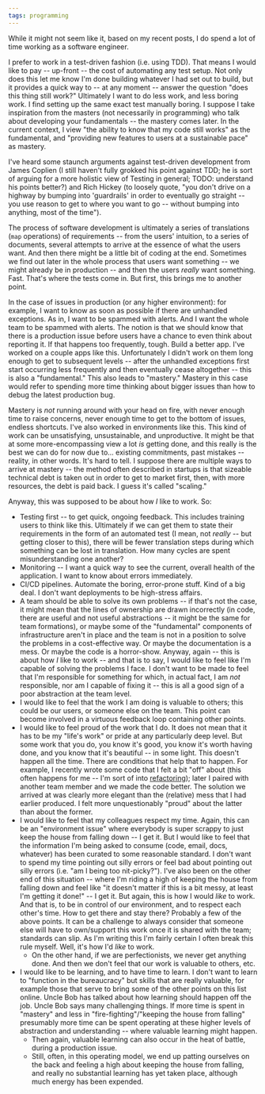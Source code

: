 ```yaml
---
tags: programming
---
```


While it might not seem like it, based on my recent posts, I do spend a lot of time working as a software engineer.

I prefer to work in a test-driven fashion (i.e. using TDD). That means I would like to pay -- up-front -- the cost of automating any test setup. Not only does this let me know I'm done building whatever I had set out to build, but it provides a quick way to -- at any moment -- answer the question "does this thing still work?" Ultimately I want to do less work, and less boring work. I find setting up the same exact test manually boring. I suppose I take inspiration from the masters (not necessarily in programming) who talk about developing your fundamentals -- the mastery comes later. In the current context, I view "the ability to know that my code still works" as the fundamental, and "providing new features to users at a sustainable pace" as mastery.

I've heard some staunch arguments against test-driven development from James Coplien (I still haven't fully grokked his point against TDD; he is sort of arguing for a more holistic view of Testing in general; TODO: understand his points better?) and Rich Hickey (to loosely quote, "you don't drive on a highway by bumping into 'guardrails' in order to eventually go straight -- you use reason to get to where you want to go -- without bumping into anything, most of the time").

The process of software development is ultimately a series of translations (`map` operations) of requirements -- from the users' intuition, to a series of documents, several attempts to arrive at the essence of what the users want. And then there might be a little bit of coding at the end. Sometimes we find out later in the whole process that users want something -- we might already be in production -- and then the users _really_ want something. Fast. That's where the tests come in. But first, this brings me to another point.

In the case of issues in production (or any higher environment): for example, I want to know as soon as possible if there are unhandled exceptions. As in, I want to be spammed with alerts. And I want the whole team to be spammed with alerts. The notion is that we should know that there is a production issue before users have a chance to even think about reporting it. If that happens too frequently, tough. Build a better app. I've worked on a couple apps like this. Unfortunately I didn't work on them long enough to get to subsequent levels -- after the unhandled exceptions first start occurring less frequently and then eventually cease altogether -- this is also a "fundamental." This also leads to "mastery." Mastery in this case would refer to spending more time thinking about bigger issues than how to debug the latest production bug.

Mastery is _not_ running around with your head on fire, with never enough time to raise concerns, never enough time to get to the bottom of issues, endless shortcuts. I've also worked in environments like this. This kind of work can be unsatisfying, unsustainable, and unproductive. It might be that at some more-encompassing view a lot _is_ getting done, and this really is the best we can do for now due to... existing commitments, past mistakes -- reality, in other words. It's hard to tell. I suppose there are multiple ways to arrive at mastery -- the method often described in startups is that sizeable technical debt is taken out in order to get to market first, then, with more resources, the debt is paid back. I guess it's called "scaling."

Anyway, this was supposed to be about how _I_ like to work. So:

- Testing first -- to get quick, ongoing feedback. This includes training users to think like this. Ultimately if we can get them to state their requirements in the form of an automated test (I mean, not _really_ -- but getting closer to this), there will be fewer translation steps during which something can be lost in translation. How many cycles are spent misunderstanding one another?
- Monitoring -- I want a quick way to see the current, overall health of the application. I want to know about errors immediately.
- CI/CD pipelines. Automate the boring, error-prone stuff. Kind of a big deal. I don't want deployments to be high-stress affairs.
- A team should be able to solve its own problems -- if that's not the case, it might mean that the lines of ownership are drawn incorrectly (in code, there are useful and not useful abstractions -- it might be the same for team formations), or maybe some of the "fundamental" components of infrastructure aren't in place and the team is not in a position to solve the problems in a cost-effective way. Or maybe the documentation is a mess. Or maybe the code is a horror-show. Anyway, again -- this is about how _I_ like to work -- and that is to say, I would like to feel like I'm capable of solving the problems I face. I don't want to be made to feel that I'm responsible for something for which, in actual fact, I am _not_ responsible, nor am I capable of fixing it -- this is all a good sign of a poor abstraction at the team level.
- I would like to feel that the work I am doing is valuable to others; this could be our users, or someone else on the team. This point can become involved in a virtuous feedback loop containing other points.
- I would like to feel proud of the work that I do. It does not mean that it has to be my "life's work" or pride at any particularly deep level. But some work that you do, you know it's good, you know it's worth having done, and you know that it's beautiful -- in some light. This doesn't happen all the time. There are conditions that help that to happen. For example, I recently wrote some code that I felt a bit "off" about (this often happens for me -- I'm sort of into [refactoring](https://golubitsky.github.io/refactoring)); later I paired with another team member and we made the code better. The solution we arrived at was clearly more elegant than the (relative) mess that I had earlier produced. I felt more unquestionably "proud" about the latter than about the former.
- I would like to feel that my colleagues respect my time. Again, this can be an "environment issue" where everybody is super scrappy to just keep the house from falling down -- I get it. But I would like to feel that the information I'm being asked to consume (code, email, docs, whatever) has been curated to some reasonable standard. I don't want to spend my time pointing out silly errors or feel bad about pointing out silly errors (i.e. "am I being too nit-picky?"). I've also been on the other end of this situation -- where I'm riding a high of keeping the house from falling down and feel like "it doesn't matter if this is a bit messy, at least I'm getting it done!" -- I get it. But again, this is how I would _like_ to work. And that is, to be in control of our environment, and to respect each other's time. How to get there and stay there? Probably a few of the above points. It can be a challenge to always consider that someone else will have to own/support this work once it is shared with the team; standards can slip. As I'm writing this I'm fairly certain I often break this rule myself. Well, it's how I'd _like_ to work.
  - On the other hand, if we are perfectionists, we never get anything done. And then we don't feel that our work is valuable to others, etc.
- I would like to be learning, and to have time to learn. I don't want to learn to "function in the bureaucracy" but skills that are really valuable, for example those that serve to bring some of the other points on this list online. Uncle Bob has talked about how learning should happen off the job. Uncle Bob says many challenging things. If more time is spent in "mastery" and less in "fire-fighting"/"keeping the house from falling" presumably more time can be spent operating at these higher levels of abstraction and understanding -- where valuable learning might happen.
  - Then again, valuable learning can also occur in the heat of battle, during a production issue.
  - Still, often, in this operating model, we end up patting ourselves on the back and feeling a high about keeping the house from falling, and really no substantial learning has yet taken place, although much energy has been expended.
